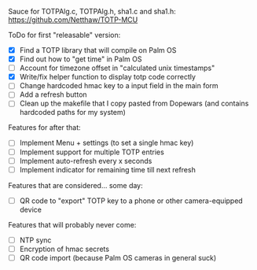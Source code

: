 Sauce for TOTPAlg.c, TOTPAlg.h, sha1.c and sha1.h:
https://github.com/Netthaw/TOTP-MCU


ToDo for first "releasable" version:
- [x] Find a TOTP library that will compile on Palm OS
- [x] Find out how to "get time" in Palm OS
- [ ] Account for timezone offset in "calculated unix timestamps"
- [x] Write/fix helper function to display totp code correctly
- [ ] Change hardcoded hmac key to a input field in the main form
- [ ] Add a refresh button
- [ ] Clean up the makefile that I copy pasted from Dopewars (and contains hardcoded paths for my system)

Features for after that:
- [ ] Implement Menu + settings (to set a single hmac key)
- [ ] Implement support for multiple TOTP entries
- [ ] Implement auto-refresh every x seconds
- [ ] Implement indicator for remaining time till next refresh

Features that are considered... some day:
- [ ] QR code to "export" TOTP key to a phone or other camera-equipped device

Features that will probably never come:
- [ ] NTP sync
- [ ] Encryption of hmac secrets
- [ ] QR code import (because Palm OS cameras in general suck)